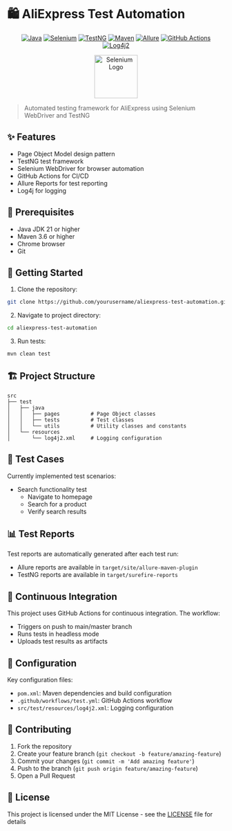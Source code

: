 # 🛍️ AliExpress Test Automation

<div align="center">

[![Java](https://img.shields.io/badge/Java-21-orange.svg?style=for-the-badge&logo=java)](https://www.oracle.com/java/)
[![Selenium](https://img.shields.io/badge/Selenium-4.16.1-green.svg?style=for-the-badge&logo=selenium)](https://www.selenium.dev/)
[![TestNG](https://img.shields.io/badge/TestNG-7.8.0-orange.svg?style=for-the-badge&logo=testng)](https://testng.org/)
[![Maven](https://img.shields.io/badge/Maven-3.8.1-red.svg?style=for-the-badge&logo=apache-maven)](https://maven.apache.org/)
[![Allure](https://img.shields.io/badge/Allure-2.24.0-yellow.svg?style=for-the-badge&logo=qameta)](http://allure.qatools.ru/)
[![GitHub Actions](https://img.shields.io/badge/GitHub%20Actions-CI/CD-blue.svg?style=for-the-badge&logo=github-actions)](https://github.com/features/actions)
[![Log4j2](https://img.shields.io/badge/Log4j2-2.20.0-blue.svg?style=for-the-badge&logo=apache)](https://logging.apache.org/log4j/2.x/)

  <img src="https://www.selenium.dev/images/selenium_logo_square_green.png" alt="Selenium Logo" width="100"/>

</div>

> Automated testing framework for AliExpress using Selenium WebDriver and TestNG

## ✨ Features

- Page Object Model design pattern
- TestNG test framework
- Selenium WebDriver for browser automation
- GitHub Actions for CI/CD
- Allure Reports for test reporting
- Log4j for logging

## 🔧 Prerequisites

- Java JDK 21 or higher
- Maven 3.6 or higher
- Chrome browser
- Git

## 🚀 Getting Started

1. Clone the repository:
```bash
git clone https://github.com/yourusername/aliexpress-test-automation.git
```

2. Navigate to project directory:
```bash
cd aliexpress-test-automation
```

3. Run tests:
```bash
mvn clean test
```

## 🏗️ Project Structure

```
src
├── test
│   ├── java
│   │   ├── pages          # Page Object classes
│   │   ├── tests          # Test classes
│   │   └── utils          # Utility classes and constants
│   └── resources
│       └── log4j2.xml     # Logging configuration
```

## 🧪 Test Cases

Currently implemented test scenarios:
- Search functionality test
  - Navigate to homepage
  - Search for a product
  - Verify search results

## 📊 Test Reports

Test reports are automatically generated after each test run:
- Allure reports are available in `target/site/allure-maven-plugin`
- TestNG reports are available in `target/surefire-reports`

## 🔄 Continuous Integration

This project uses GitHub Actions for continuous integration. The workflow:
- Triggers on push to main/master branch
- Runs tests in headless mode
- Uploads test results as artifacts

## 📝 Configuration

Key configuration files:
- `pom.xml`: Maven dependencies and build configuration
- `.github/workflows/test.yml`: GitHub Actions workflow
- `src/test/resources/log4j2.xml`: Logging configuration

## 🤝 Contributing

1. Fork the repository
2. Create your feature branch (`git checkout -b feature/amazing-feature`)
3. Commit your changes (`git commit -m 'Add amazing feature'`)
4. Push to the branch (`git push origin feature/amazing-feature`)
5. Open a Pull Request

## 📜 License

This project is licensed under the MIT License - see the [LICENSE](LICENSE) file for details
